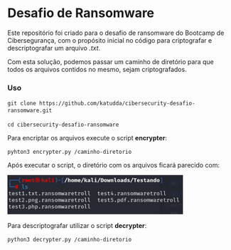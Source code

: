 # Desafio de Ransomware


Este repositório foi criado para o desafio de ransomware do Bootcamp de Cibersegurança, com o propósito inicial no código para criptografar e descriptografar um arquivo _.txt_.

Com esta solução, podemos passar um caminho de diretório para que todos os arquivos contidos no mesmo, sejam criptografados.

### Uso

```
git clone https://github.com/katudda/cibersecurity-desafio-ransomware.git

cd cibersecurity-desafio-ransomware
```
Para encriptar os arquivos execute o script **encrypter**:
```
pyhton3 encrypter.py /caminho-diretorio
```

Após executar o script, o diretório com os arquivos ficará parecido com:

![](img1.png)


Para descriptografar utilizar o script **decrypter**:
```
python3 decrypter.py /caminho-diretorio
```
